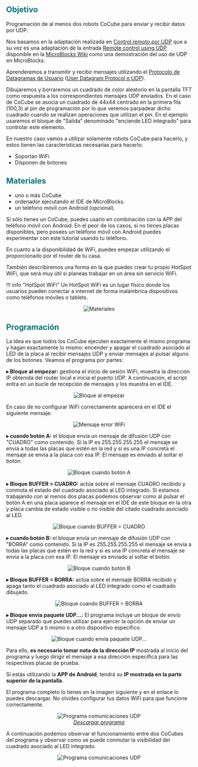 ## <FONT COLOR=#007575>**Objetivo**</font>
Programación de al menos dos robots CoCube para enviar y recibir datos por UDP.

Nos basamos en la adaptación realizada en [Control remoto por UDP](https://fgcoca.github.io/ESP32-micro-STEAMakers/proyectos/udp/) que a su vez es una adaptación de la entrada [Remote control using UDP](https://wiki.microblocks.fun/en/wifi) disponible en la [MicroBlocks Wiki](https://wiki.microblocks.fun/en/wifi/udp) como una demostración del uso de UDP en MicroBlocks.

Aprenderemos a transmitir y recibir mensajes utilizando el [Protocolo de Datagramas de Usuario](https://es.wikipedia.org/wiki/Protocolo_de_datagramas_de_usuario) ([User Datagram Protocol o UDP](https://en.wikipedia.org/wiki/User_Datagram_Protocol)).

Dibujaremos y borraremos un cuadrado de color aleatorio en la pantalla TFT como respuesta a los correspondientes mensajes UDP enviados. En el caso de CoCube se asocia un cuadrado de 44x44 centrado en la primera fila (100,3) al pin de programación por lo que veremos parpadear dicho cuadrado cuando se realizan operaciones que utilizan el pin. En el ejemplo usaremos el bloque de "Salida" denominado "enciende LED integrado" para controlar este elemento.

En nuestro caso vamos a utilizar solamente robots CoCube para hacerlo, y estos tienen las características necesarias para hacerlo:

* Soportan WiFi
* Disponen de botones

## <FONT COLOR=#007575>**Materiales**</font>

* uno o más CoCube
* ordenador ejecutando el IDE de MicroBlocks.
* un teléfono móvil con Android (opcional).

Si sólo tienes un CoCube, puedes usarlo en combinación con la APP del teléfono móvil con Android. En el peor de los casos, si no tienes placas disponibles, pero posees un teléfono móvil con Android puedes experimentar con este tutorial usando tu teléfono.

En cuanto a la disponibilidad de WiFi, puedes empezar utilizando el proporcionado por el router de tu casa.

También describiremos una forma en la que puedes crear tu propio HotSpot WiFi, que será  muy útil si planeas trabajar en un área sin servicio WiFi.

!!! info "HotSpot WiFi"
    Un HotSpot WiFi es un lugar físico donde los usuarios pueden conectar a internet de forma inalámbrica dispositivos como teléfonos móviles o tablets.

<center>

![Materiales](../img/CoCube/mat06.png)

</center>

## <FONT COLOR=#007575>**Programación**</font>
La idea es que todos los CoCube ejecuten exactamente el mismo programa y hagan exactamente lo mismo: encender y apagar el cuadrado asociado al LED de la placa al recibir mensajes UDP y enviar mensajes al pulsar alguno de los botones. Veamos el programa por partes:

**$\blacktriangleright$ Bloque al empezar:** gestiona el inicio de sesión WiFi, muestra la dirección IP obtenida del router local e inicia el puerto UDP. A continuación, el script entra en un bucle de recepción de mensajes y los muestra en el IDE.

<center>

![Bloque al empezar](../img/CoCube/comunicacionesUDP1.png)  

</center>

En caso de no configurar WiFi correctamente aparecerá en el IDE el siguiente mensaje:

<center>

![Mensaje error WiFi](../img/CoCube/error_wifi.png)  

</center>

**$\blacktriangleright$ cuando botón A:** el bloque envía un mensaje de difusión UDP con "CUADRO" como contenido. Si la IP es 255.255.255.255 el mensaje se envia a todas las placas que estén en la red y si es una IP concreta el mensaje se envia a la placa con esa IP. El mensaje es enviado al soltar el botón.

<center>

![Bloque cuando botón A](../img/CoCube/comunicacionesUDP2.png)  

</center>

**$\blacktriangleright$ Bloque BUFFER = CUADRO:** actúa sobre el mensaje CUADRO recibido y conmuta el estado del cuadrado asociado al LED integrado. Si estamos trabajando con al menos dos placas podemos observar como al pulsar el botón A en una placa aparece el mensaje en el IDE de este bloque en la otra y placa cambia de estado visible o no visible del citado cuadrado asociado al LED.

<center>

![Bloque cuando BUFFER = CUADRO](../img/CoCube/comunicacionesUDP3.png)  

</center>

**$\blacktriangleright$ cuando botón B:** el bloque envía un mensaje de difusión UDP con "BORRA" como contenido. Si la IP es 255.255.255.255 el mensaje se envia a todas las placas que estén en la red y si es una IP concreta el mensaje se envia a la placa con esa IP. El mensaje es enviado al soltar el botón.

<center>

![Bloque cuando botón B](../img/CoCube/comunicacionesUDP4.png)  

</center>

**$\blacktriangleright$ Bloque BUFFER = BORRA:** actúa sobre el mensaje BORRA recibido y apaga tanto el cuadrado asociado al LED integrado como el cuadrado dibujado.

<center>

![Bloque cuando BUFFER = BORRA](../img/CoCube/comunicacionesUDP5.png)  

</center>

**$\blacktriangleright$ Bloque envia paquete UDP...:** El programa incluye un bloque de envío UDP separado que puedes utilizar para ejercer la opción de enviar un mensaje UDP a ti mismo o a otro dispositivo específico.

<center>

![Bloque cuando envia paquete UDP...](../img/CoCube/comunicacionesUDP6.png)  

</center>

Para ello, **es necesario tomar nota de la dirección IP** mostrada al inicio del programa y luego dirigir el mensaje a esa dirección específica para las respectivas placas de prueba.

Si estás utilizando la **APP de Android**, tendrá su **IP mostrada en la parte superior de la pantalla**.

El programa completo lo tienes en la imagen siguiente y en el enlace lo puedes descargar. No olvides configurar tus datos WiFi para que funcione correctamente.

<center>

![Programa comunicaciones UDP](../img/CoCube/comunicacionesUDP.png)  
*[Descargar programa](../program/cocube/comunicacionUDP.ubp)*

</center>

A continuación podemos observar el funcionamiento entre dos CoCubes del programa y observar como se puede conmutar la visibilidad del cuadrado asociado al LED integrado.

<center>

![Programa comunicaciones UDP](../img/CoCube/comunicacionesUDP.gif)  

</center>
